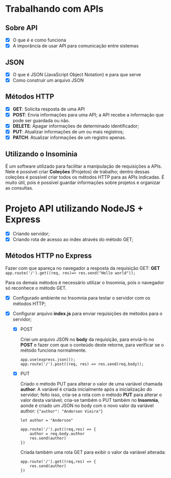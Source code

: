 # Trabalhando com APIs
## Sobre API
- [x] O que é e como funciona
- [x] A imporância de usar API para comunicação entre sistemas

## JSON
- [x] O que é JSON (JavaScript Object Notation) e para que serve
- [X] Como construir um arquivo JSON

## Métodos HTTP
- [x] **GET**: Solicita resposta de uma API
- [x] **POST**: Envia informações para uma API; a API recebe a informação que pode ser guardada ou não.
- [x] **DELETE**: Apagar informações de determinado identificador;
- [x] **PUT**: Atualizar informações de um ou mais registros;
- [x] **PATCH**: Atualizar informações de um registro apenas.

## Utilizando o Insominia
É um software utilizado para facilitar a manipulação de requisições a APIs. Nele é possível criar **Coleções** (Projetos) de trabalho; dentro dessas coleções é possível criar todos os métodos HTTP para as APIs indicadas. É muito útil, pois é possível guardar informações sobre projetos e organizar as consultas.

# Projeto API utilizando NodeJS + Express
- [x] Criando servidor;
- [x] Criando rota de acesso ao index através do método GET;

## Métodos HTTP no Express
Fazer com que apareça no navegador a resposta da requisição GET:
**GET** `app.route('/').get((req, res)=> res.send("Hello world"));`

Para os demais métodos é necessário utilizar o Insomnia, pois o navegador só reconhece o método GET.
- [x] Configurado ambiente no Insomnia para testar o servidor com os métodos HTTP;
- [x] Configurar arquivo **index.js** para enviar requisições de métodos para o servidor;

    - [x] POST
        
        Criei um arquivo JSON no **body** da requisição, para enviá-lo no **POST** e fazer com que o conteúdo deste retorne, para verificar se o método funciona normalmente.
        ```
        app.use(express.json());
        app.route('/').post((req, res) => res.send(req.body));

        ```
    - [x] PUT

        Criado o método PUT para alterar o valor de uma variável chamada **author**:
        A variável é criada inicialmente após a inicialização do servidor; feito isso, cria-se a rota com o método **PUT** para alterar o valor desta variável; cria-se também o PUT também no **Insomnia**, aonde é criado um JSON no body com o novo valor da variável author: `{"author": "Anderson Vieira"}`
        
        ```
        let author = "Anderson"

        app.route('/').put((req,res) => {
            author = req.body.author
            res.send(author)
        })

        ```
        Criada também uma rota GET para exibir o valor da variável alterada:

        ```
        app.route('/').get((req,res) => {
            res.send(author)
        })

        ```